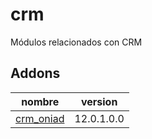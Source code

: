 crm
=========
Módulos relacionados con CRM


Addons
----------------
nombre | version
--- | ---
[crm_oniad](crm_oniad/) | 12.0.1.0.0
